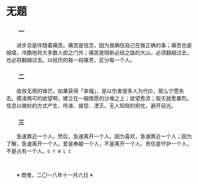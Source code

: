 # 无题

### &emsp;&emsp;一

&emsp;&emsp;进步总是伴随着痛苦。痛苦是信念，因为我确信自己在做正确的事；痛苦也是城墙，冷酷地将大多数人拒之门外；痛苦是阻断必经之路的大山，必须翻越过去，也必将翻越过去。以经历的每一段痛苦，区分每一个人。

### &emsp;&emsp;二

&emsp;&emsp;收敛无用的锋芒。如果获得「幸福」，是以伤害很多人为代价，那么宁愿失去。模凌两可的欲望啊，建立在一厢情愿的沙堆之上；欲望愈浓；毁灭就愈暴烈。信息以微妙的方式产生、传递、接受、湮灭。无人知晓的担忧，避开目光。

### &emsp;&emsp;三

&emsp;&emsp;急速靠近一个人，然后，急速离开一个人。因为喜欢，急速靠近一个人；因为了解，急速离开一个人。爱是奉献一个人，不是离开一个人。责任是守护一个人，不是占有一个人。`G Y W L C`

&emsp;&emsp;

&emsp;&emsp;※ 商惟，二〇一八年十一月六日 ※